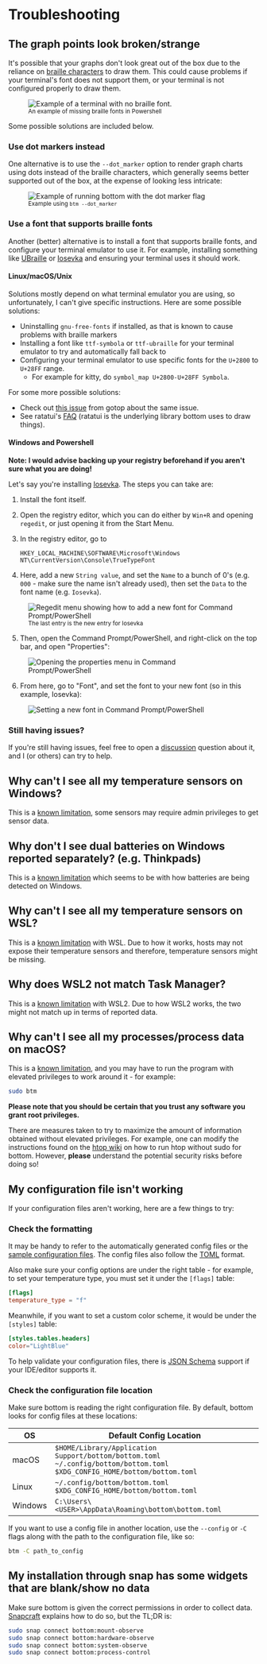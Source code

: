# Troubleshooting

## The graph points look broken/strange

It's possible that your graphs don't look great out of the box due to the reliance on
[braille characters](https://en.wikipedia.org/wiki/Braille_Patterns) to draw them. This could cause problems if
your terminal's font does not support them, or your terminal is not configured properly to draw them.

<figure>
    <img src="../assets/screenshots/troubleshooting/no_braille.webp" alt="Example of a terminal with no braille font."/>
    <figcaption><sub>An example of missing braille fonts in Powershell</sub></figcaption>
</figure>

Some possible solutions are included below.

### Use dot markers instead

One alternative is to use the `--dot_marker` option to render graph charts using dots instead of the braille characters,
which generally seems better supported out of the box, at the expense of looking less intricate:

<figure>
    <img src="../assets/screenshots/troubleshooting/dots.webp" alt="Example of running bottom with the dot marker flag"/>
    <figcaption><sub>Example using <code>btm --dot_marker</code></sub></figcaption>
</figure>

### Use a font that supports braille fonts

Another (better) alternative is to install a font that supports braille fonts, and configure your terminal emulator to
use it. For example, installing something like [UBraille](https://yudit.org/download/fonts/UBraille/) or
[Iosevka](https://github.com/be5invis/Iosevka) and ensuring your terminal uses it should work.

#### Linux/macOS/Unix

Solutions mostly depend on what terminal emulator you are using, so unfortunately, I can't give specific instructions.
Here are some possible solutions:

- Uninstalling `gnu-free-fonts` if installed, as that is known to cause problems with braille markers
- Installing a font like `ttf-symbola` or `ttf-ubraille` for your terminal emulator to try and automatically fall back to
- Configuring your terminal emulator to use specific fonts for the `U+2800` to `U+28FF` range.
  - For example for kitty, do `symbol_map U+2800-U+28FF Symbola`.

For some more possible solutions:

- Check out [this issue](https://github.com/cjbassi/gotop/issues/18) from gotop about the same issue.
- See ratatui's [FAQ](https://ratatui.rs/faq/#some-characters-appear-to-be-missing--look-weird) (ratatui is the underlying
  library bottom uses to draw things).

#### Windows and Powershell

**Note: I would advise backing up your registry beforehand if you aren't sure what you are doing!**

Let's say you're installing [Iosevka](https://github.com/be5invis/Iosevka). The steps you can take are:

1. Install the font itself.
2. Open the registry editor, which you can do either by `Win+R` and opening `regedit`, or just opening it from the Start Menu.
3. In the registry editor, go to

   ```
   HKEY_LOCAL_MACHINE\SOFTWARE\Microsoft\Windows NT\CurrentVersion\Console\TrueTypeFont
   ```

4. Here, add a new `String value`, and set the `Name` to a bunch of 0's (e.g. `000` - make sure the name isn't already used), then set the `Data` to the font name (e.g. `Iosevka`).

<figure>
    <img src="../assets/screenshots/troubleshooting/regedit_fonts.webp" alt="Regedit menu showing how to add a new font for Command Prompt/PowerShell"/>
    <figcaption><sub>The last entry is the new entry for Iosevka</sub></figcaption>
</figure>

5. Then, open the Command Prompt/PowerShell, and right-click on the top bar, and open "Properties":

<figure>
    <img src="../assets/screenshots/troubleshooting/cmd_prompt_props.webp" alt="Opening the properties menu in Command Prompt/PowerShell"/>
</figure>

6. From here, go to "Font", and set the font to your new font (so in this example, Iosevka):

<figure>
    <img src="../assets/screenshots/troubleshooting/cmd_prompt_font.webp" alt="Setting a new font in Command Prompt/PowerShell"/>
</figure>

### Still having issues?

If you're still having issues, feel free to open a [discussion](https://github.com/ClementTsang/bottom/discussions/new/)
question about it, and I (or others) can try to help.

## Why can't I see all my temperature sensors on Windows?

This is a [known limitation](./support/official.md#windows), some sensors may require admin privileges to get sensor data.

## Why don't I see dual batteries on Windows reported separately? (e.g. Thinkpads)

This is a [known limitation](./support/official.md#windows) which seems to be with how batteries are being detected on Windows.

## Why can't I see all my temperature sensors on WSL?

This is a [known limitation](./support/official.md#windows) with WSL. Due to how it works, hosts may not expose their
temperature sensors and therefore, temperature sensors might be missing.

## Why does WSL2 not match Task Manager?

This is a [known limitation](./support/official.md#windows) with WSL2. Due to how WSL2 works, the two might not match
up in terms of reported data.

## Why can't I see all my processes/process data on macOS?

This is a [known limitation](./support/official.md#macos), and you may have to run the program with elevated
privileges to work around it - for example:

```bash
sudo btm
```

**Please note that you should be certain that you trust any software you grant root privileges.**

There are measures taken to try to maximize the amount of information obtained without elevated privileges. For example,
one can modify the instructions found on the [htop wiki](https://github.com/hishamhm/htop/wiki/macOS:-run-without-sudo)
on how to run htop without sudo for bottom. However, **please** understand the potential security risks before doing so!

## My configuration file isn't working

If your configuration files aren't working, here are a few things to try:

### Check the formatting

It may be handy to refer to the automatically generated config files or the
[sample configuration files](https://github.com/ClementTsang/bottom/tree/main/sample_configs). The config files also
follow the [TOML](https://toml.io/en/) format.

Also make sure your config options are under the right table - for example, to set your temperature type, you must
set it under the `[flags]` table:

```toml
[flags]
temperature_type = "f"
```

Meanwhile, if you want to set a custom color scheme, it would be under the `[styles]` table:

```toml
[styles.tables.headers]
color="LightBlue"
```

To help validate your configuration files, there is [JSON Schema](https://json-schema.org/) support if your IDE/editor
supports it.

### Check the configuration file location

Make sure bottom is reading the right configuration file. By default, bottom looks for config files at these locations:

| OS      | Default Config Location                                                                                                                |
| ------- | -------------------------------------------------------------------------------------------------------------------------------------- |
| macOS   | `$HOME/Library/Application Support/bottom/bottom.toml`<br/> `~/.config/bottom/bottom.toml` <br/> `$XDG_CONFIG_HOME/bottom/bottom.toml` |
| Linux   | `~/.config/bottom/bottom.toml` <br/> `$XDG_CONFIG_HOME/bottom/bottom.toml`                                                             |
| Windows | `C:\Users\<USER>\AppData\Roaming\bottom\bottom.toml`                                                                                   |

If you want to use a config file in another location, use the `--config` or `-C` flags along with the path to the configuration file, like so:

```bash
btm -C path_to_config
```

## My installation through snap has some widgets that are blank/show no data

Make sure bottom is given the correct permissions in order to collect data. [Snapcraft](https://snapcraft.io/docs/interface-management)
explains how to do so, but the TL;DR is:

```bash
sudo snap connect bottom:mount-observe
sudo snap connect bottom:hardware-observe
sudo snap connect bottom:system-observe
sudo snap connect bottom:process-control
```
